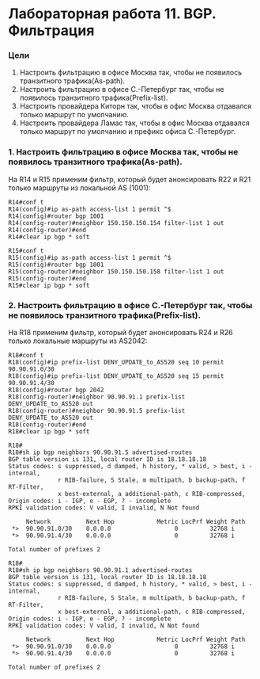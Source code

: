# Лабораторная работа 11. BGP. Фильтрация
### Цели
1. Настроить фильтрацию в офисе Москва так, чтобы не появилось транзитного трафика(As-path).
2. Настроить фильтрацию в офисе С.-Петербург так, чтобы не появилось транзитного трафика(Prefix-list).
3. Настроить провайдера Киторн так, чтобы в офис Москва отдавался только маршрут по умолчанию.
4. Настроить провайдера Ламас так, чтобы в офис Москва отдавался только маршрут по умолчанию и префикс офиса С.-Петербург.
### 1. Настроить фильтрацию в офисе Москва так, чтобы не появилось транзитного трафика(As-path).
На R14 и R15 применим фильтр, который будет анонсировать R22 и R21 только маршруты из локальной AS (1001):
```
R14#conf t
R14(config)#ip as-path access-list 1 permit ^$
R14(config)#router bgp 1001
R14(config-router)#neighbor 150.150.150.154 filter-list 1 out
R14(config-router)#end
R14#clear ip bgp * soft
```
```
R15#conf t
R15(config)#ip as-path access-list 1 permit ^$
R15(config)#router bgp 1001
R15(config-router)#neighbor 150.150.150.158 filter-list 1 out
R15(config-router)#end
R15#clear ip bgp * soft
```
### 2. Настроить фильтрацию в офисе С.-Петербург так, чтобы не появилось транзитного трафика(Prefix-list).
На R18 применим фильтр, который будет анонсировать R24 и R26 только локальные маршруты из AS2042:
```
R18#conf t
R18(config)#ip prefix-list DENY_UPDATE_to_AS520 seq 10 permit 90.90.91.0/30
R18(config)#ip prefix-list DENY_UPDATE_to_AS520 seq 15 permit 90.90.91.4/30
R18(config)#router bgp 2042
R18(config-router)#neighbor 90.90.91.1 prefix-list DENY_UPDATE_to_AS520 out
R18(config-router)#neighbor 90.90.91.5 prefix-list DENY_UPDATE_to_AS520 out
R18(config-router)#end
R18#clear ip bgp * soft
```
```
R18#
R18#sh ip bgp neighbors 90.90.91.5 advertised-routes
BGP table version is 131, local router ID is 18.18.18.18
Status codes: s suppressed, d damped, h history, * valid, > best, i - internal,
              r RIB-failure, S Stale, m multipath, b backup-path, f RT-Filter,
              x best-external, a additional-path, c RIB-compressed,
Origin codes: i - IGP, e - EGP, ? - incomplete
RPKI validation codes: V valid, I invalid, N Not found

     Network          Next Hop            Metric LocPrf Weight Path
 *>  90.90.91.0/30    0.0.0.0                  0         32768 i
 *>  90.90.91.4/30    0.0.0.0                  0         32768 i

Total number of prefixes 2
```
```
R18#
R18#sh ip bgp neighbors 90.90.91.1 advertised-routes
BGP table version is 131, local router ID is 18.18.18.18
Status codes: s suppressed, d damped, h history, * valid, > best, i - internal,
              r RIB-failure, S Stale, m multipath, b backup-path, f RT-Filter,
              x best-external, a additional-path, c RIB-compressed,
Origin codes: i - IGP, e - EGP, ? - incomplete
RPKI validation codes: V valid, I invalid, N Not found

     Network          Next Hop            Metric LocPrf Weight Path
 *>  90.90.91.0/30    0.0.0.0                  0         32768 i
 *>  90.90.91.4/30    0.0.0.0                  0         32768 i

Total number of prefixes 2
```
